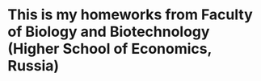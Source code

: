 # This is my homeworks from Faculty of Biology and Biotechnology (Higher School of Economics, Russia)
